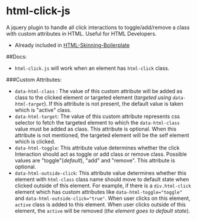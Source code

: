 # html-click-js

A jquery plugin to handle all click interactions to toggle/add/remove a class with custom attributes in HTML. Useful for HTML Developers.

- Already included in [HTML-Skinning-Boilerplate](https://github.com/kamlekar/HTML-Skinning-Boilerplate/tree/master/site/assets/libs)

##Docs:

- `html-click.js` will work when an element has `html-click` class.

###Custom Attributes:

- `data-html-class` : The value of this custom attribute will be added as class to the clicked element or targeted element (_targeted using `data-html-target`_). If this attribute is not present, the default value is taken which is "active" class.
- `data-html-target`: The value of this custom attribute represents css selector to fetch the targeted element to which the `data-html-class` value must be added as class. This attribute is optional. When this attribute is not mentioned, the targeted element will be the self element which is clicked.
- `data-html-toggle`: This attribute value determines whether the click Interaction should act as toggle or add class or remove class. Possible values are "toggle"(_default_), "add" and "remove". This attribute is optional.
- `data-html-outside-click`: This attribute value determines whether this element with `html-class` class name should move to default state when clicked outside of this element. For example, if there is a `div.html-click` element which has custom attributes like `data-html-toggle="toggle"` and `data-html-outside-click="true"`. When user clicks on this element, `active` class is added to this element. When user clicks outside of this element, the `active` will be removed (_the element goes to default state_).


